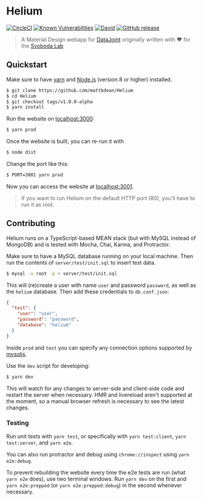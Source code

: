# Helium

[![CircleCI](https://img.shields.io/circleci/project/github/mattbdean/Helium.svg)](https://circleci.com/gh/mattbdean/Helium)
[![Known Vulnerabilities](https://snyk.io/test/github/mattbdean/Helium/badge.svg)](https://snyk.io/test/github/mattbdean/Helium)
[![David](https://img.shields.io/david/mattbdean/Helium.svg)](https://david-dm.org/mattbdean/Helium)
[![GitHub release](https://img.shields.io/github/release/mattbdean/Helium/all.svg)](https://github.com/mattbdean/Helium/releases)

> A Material Design webapp for [DataJoint](https://datajoint.github.io/) originally written with :heart: for the [Svoboda Lab](https://www.janelia.org/lab/svoboda-lab)

## Quickstart

Make sure to have [yarn](https://yarnpkg.com/lang/en/docs/install/) and [Node.js](https://nodejs.org/en/download/) (version 8 or higher) installed.

```sh
$ git clone https://github.com/mattbdean/Helium
$ cd Helium
$ git checkout tags/v1.0.0-alpha
$ yarn install
```

Run the website on [localhost:3000](http://localhost:3000):

```sh
$ yarn prod
```

Once the website is built, you can re-run it with

```sh
$ node dist
```

Change the port like this:

```sh
$ PORT=3001 yarn prod
```

Now you can access the website at [localhost:3001](http://localhost:3001).

> If you want to run Helium on the default HTTP port (80), you'll have to run it as root. 

## Contributing

Helium runs on a TypeScript-based MEAN stack (but with MySQL instead of MongoDB) and is tested with Mocha, Chai, Karma, and Protractor.

Make sure to have a MySQL database running on your local machine. Then run the contents of `server/test/init.sql` to insert test data.

```sh
$ mysql -u root -p < server/test/init.sql
```

This will (re)create a user with name `user` and password `password`, as well as the `helium` database. Then add these credentials to `db.conf.json`:

```json
{
  "test": {
    "user": "user",
    "password": "password",
    "database": "helium"
  }
}
```

Inside  `prod` and `test` you can specify any connection options supported by [mysqljs](https://github.com/mysqljs/mysql#connection-options).

Use the `dev` script for developing:

```sh
$ yarn dev
```

This will watch for any changes to server-side and client-side code and restart the server when necessary. HMR and livereload aren't supported at the moment, so a manual browser refresh is necessary to see the latest changes.

### Testing

Run unit tests with `yarn test`, or specifically with `yarn test:client`, `yarn test:server`, and `yarn e2e`.

You can also run protractor and debug using `chrome://inspect` using `yarn e2e:debug`.

To prevent rebuilding the website every time the e2e tests are run (what `yarn e2e` does), use two terminal windows. Run `yarn dev` on the first and `yarn e2e:prepped` (or `yarn e2e:prepped:debug`) in the second whenever necessary.

